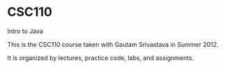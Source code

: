 CSC110
======

Intro to Java

This is the CSC110 course taken with Gautam Srivastava in Summer 2012.

It is organized by lectures, practice code, labs, and assignments.
